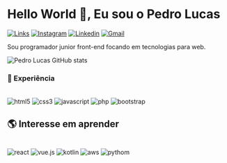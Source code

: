 <h1>Hello World 🤙, Eu sou o Pedro Lucas</h1>

[![Links](https://img.shields.io/badge/bio.link-000000%7D?style=for-the-badge&logo=biolink&logoColor=white)](https://hematopoese.github.io/DevLinks/)
[![Instagram](https://img.shields.io/badge/Instagram-E4405F?style=for-the-badge&logo=instagram&logoColor=white)](https://www.instagram.com/ppedrolucas_/)
[![Linkedin](https://img.shields.io/badge/LinkedIn-0077B5?style=for-the-badge&logo=linkedin&logoColor=white)](https://linkedin.com.br)
[![Gmail](https://img.shields.io/badge/Gmail-D14836?style=for-the-badge&logo=gmail&logoColor=white)](pereiradev2023@gmail.com)

<p>Sou programador junior front-end focando em tecnologias para web.
</p>

![Pedro Lucas GitHub stats](https://github-readme-stats.vercel.app/api?username=hematopoese&show_icons=true&theme=transparent)

### 🚀 Experiência

<div style="display: inline_block"><br/>
    <img align="center" alt="html5" src="https://img.shields.io/badge/HTML5-E34F26?style=for-the-badge&logo=html5&logoColor=white">
    <img align="center" alt="css3" src="https://img.shields.io/badge/CSS3-1572B6?style=for-the-badge&logo=css3&logoColor=white">
    <img align="center" alt="javascript" src="https://img.shields.io/badge/JavaScript-F7DF1E?style=for-the-badge&logo=javascript&logoColor=black">
    <img align="center" alt="php" src="https://img.shields.io/badge/PHP-777BB4?style=for-the-badge&logo=php&logoColor=white">
    <img align="center" alt="bootstrap" src="https://img.shields.io/badge/Bootstrap-563D7C?style=for-the-badge&logo=bootstrap&logoColor=white">
</div>

## 🌎 Interesse em aprender

<div style="display: inline_block"><br/>
    <img align="center" alt="react" src="https://img.shields.io/badge/React-20232A?style=for-the-badge&logo=react&logoColor=61DAFB">
    <img align="center" alt="vue.js" src="https://img.shields.io/badge/Vue.js-35495E?style=for-the-badge&logo=vue.js&logoColor=4FC08D">
    <img align="center" alt="kotlin" src="https://img.shields.io/badge/Kotlin-0095D5?&style=for-the-badge&logo=kotlin&logoColor=white">
    <img align="center" alt="aws" src="https://img.shields.io/badge/Amazon_AWS-232F3E?style=for-the-badge&logo=amazon-aws&logoColor=white">
    <img align="center" alt="pythom" src="https://img.shields.io/badge/Python-14354C?style=for-the-badge&logo=python&logoColor=white">
   
</div>
